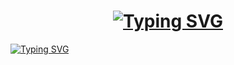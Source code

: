 
 <h1 align="center"><a href="https://git.io/typing-svg"><img src="https://readme-typing-svg.demolab.com?font=Fira+Code&pause=200000&color=FA7070&width=500&lines=30+Days+_+30+Javascript+Projects" alt="Typing SVG" /></a></h1>

 <a href="https://git.io/typing-svg"><img src="https://readme-typing-svg.demolab.com?font=Fira+Code&pause=10000&color=557C55&width=500&lines=Day+1+_+WeatherApp+Project" alt="Typing SVG" /></a>
